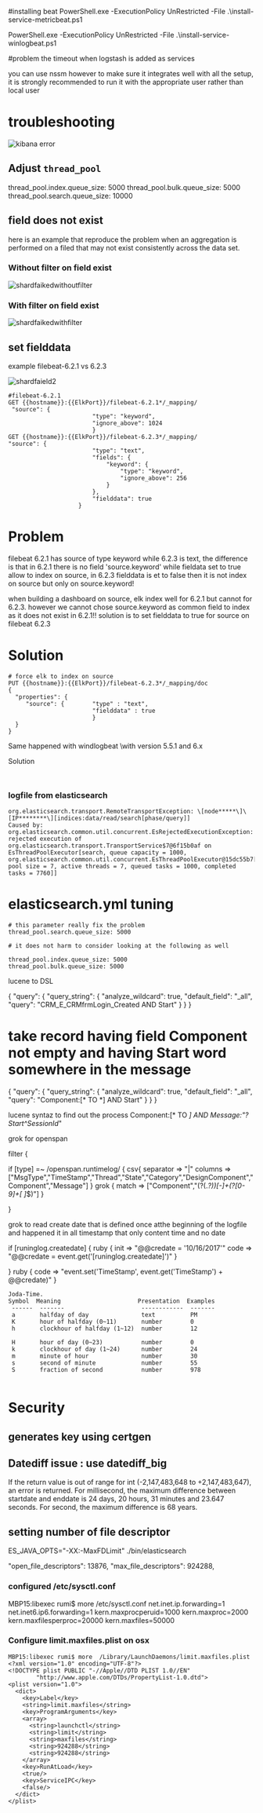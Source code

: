 


#installing beat
PowerShell.exe -ExecutionPolicy UnRestricted -File .\install-service-metricbeat.ps1

PowerShell.exe -ExecutionPolicy UnRestricted -File .\install-service-winlogbeat.ps1


#problem the timeout when logstash is added as services



you can use nssm
however to make sure it integrates well with all the setup, it is strongly recommended to run it with the appropriate user rather than local user


# troubleshooting

![kibana error](./images/shardsfailed.png)

## Adjust `thread_pool` 

thread_pool.index.queue_size: 5000
thread_pool.bulk.queue_size: 5000
thread_pool.search.queue_size: 10000

## field does not exist

here is an example that reproduce the problem when an aggregation is performed on a filed that may not exist consistently across the data set.

### Without filter on field exist
![shardfaikedwithoutfilter](./images/shardfaikedwithoutfilter.png)

### With filter on field exist

![shardfaikedwithfilter](./images/shardfailedwithfilter.png)


## set fielddata

example filebeat-6.2.1 vs 6.2.3

![shardfaield2](./images/shardfailed2.png)

```
#filebeat-6.2.1
GET {{hostname}}:{{ElkPort}}/filebeat-6.2.1*/_mapping/
 "source": {
                        "type": "keyword",
                        "ignore_above": 1024
                        }
GET {{hostname}}:{{ElkPort}}/filebeat-6.2.3*/_mapping/
"source": {
                        "type": "text",
                        "fields": {
                            "keyword": {
                                "type": "keyword",
                                "ignore_above": 256
                            }
                        },
                        "fielddata": true
                    }
```
Problem
====
filebeat 6.2.1 has source of type keyword while 6.2.3 is text, the difference is that in 6.2.1 there is no field 'source.keyword' while fieldata set to true allow to index on source, in 6.2.3 fielddata is et to false then it is not index on source but only on source.keyword!

when building a dashboard on source, elk index well for 6.2.1 but cannot for 6.2.3. however we cannot chose source.keyword as common field to index as it does not exist in 6.2.1!! solution is to set fielddata to true for source on filebeat 6.2.3

Solution 
===
```
# force elk to index on source
PUT {{hostname}}:{{ElkPort}}/filebeat-6.2.3*/_mapping/doc
{
  "properties": {
     "source": {        "type" : "text",
                        "fielddata" : true
                        }
  }
}
```

Same happened with windlogbeat \with version 5.5.1 and 6.x

Solution

```


```



### logfile from elasticsearch

```
org.elasticsearch.transport.RemoteTransportException: \[node*****\]\[IP********\][indices:data/read/search[phase/query]]
Caused by: org.elasticsearch.common.util.concurrent.EsRejectedExecutionException: rejected execution of org.elasticsearch.transport.TransportService$7@6f15b0af on EsThreadPoolExecutor[search, queue capacity = 1000, org.elasticsearch.common.util.concurrent.EsThreadPoolExecutor@15dc55b7[Running, pool size = 7, active threads = 7, queued tasks = 1000, completed tasks = 7760]]
```

# elasticsearch.yml tuning

```
# this parameter really fix the problem
thread_pool.search.queue_size: 5000

# it does not harm to consider looking at the following as well

thread_pool.index.queue_size: 5000
thread_pool.bulk.queue_size: 5000

```




lucene to DSL

{
  "query": {
    "query_string": {
      "analyze_wildcard": true,
      "default_field": "_all",
      "query": "CRM_E_CRMfrmLogin_Created AND Start"
    }
  }
}


# take record having field Component not empty and having Start word somewhere in the message
{
  "query": {
    "query_string": {
      "analyze_wildcard": true,
      "default_field": "_all",
      "query": "Component:[* TO *] AND Start"
    }
  }
}



lucene syntaz to find out the process
Component:[* TO *] AND Message:"?Start^SessionId*"





grok for openspan


filter {


if [type] =~ /openspan.runtimelog/
{
csv{
separator => "|"
    columns => ["MsgType","TimeStamp","Thread","State","Category","DesignComponent","Component","Message"]
}
grok {
    match => ["Component","(?<ComponentName>(.*?))[-]+(?<ComponentIndex>[0-9]+[ ]*$)"]
  }

}


grok to read create date that is defined once atthe beginning of the logfile and happened it in all timestamp that only content time and no date




 if [runinglog.createdate]
       {
ruby
{
			init => "@@credate = '10/16/2017'"
			code => "@@credate = event.get('[runinglog.createdate]')"
}
  
}
ruby
{
code => "event.set('TimeStamp', event.get('TimeStamp') + @@credate)"
}





```
Joda-Time.
Symbol  Meaning                      Presentation  Examples
 ------  -------                      ------------  -------   
 a       halfday of day               text          PM
 K       hour of halfday (0~11)       number        0
 h       clockhour of halfday (1~12)  number        12

 H       hour of day (0~23)           number        0
 k       clockhour of day (1~24)      number        24
 m       minute of hour               number        30
 s       second of minute             number        55
 S       fraction of second           number        978
 
 ```




# Security

## generates key using certgen







## Datediff issue : use datediff_big


If the return value is out of range for int (-2,147,483,648 to +2,147,483,647), an error is returned. For millisecond, the maximum difference between startdate and enddate is 24 days, 20 hours, 31 minutes and 23.647 seconds. For second, the maximum difference is 68 years.


## setting number of file descriptor


ES_JAVA_OPTS="-XX:-MaxFDLimit" ./bin/elasticsearch

"open_file_descriptors": 13876,
"max_file_descriptors": 924288,



### configured /etc/sysctl.conf

MBP15:libexec rumi$ more /etc/sysctl.conf 
net.inet.ip.forwarding=1
net.inet6.ip6.forwarding=1
kern.maxprocperuid=1000
kern.maxproc=2000
kern.maxfilesperproc=20000
kern.maxfiles=50000

### Configure limit.maxfiles.plist on osx

```
MBP15:libexec rumi$ more  /Library/LaunchDaemons/limit.maxfiles.plist
<?xml version="1.0" encoding="UTF-8"?>  
<!DOCTYPE plist PUBLIC "-//Apple//DTD PLIST 1.0//EN"  
        "http://www.apple.com/DTDs/PropertyList-1.0.dtd">
<plist version="1.0">  
  <dict>
    <key>Label</key>
    <string>limit.maxfiles</string>
    <key>ProgramArguments</key>
    <array>
      <string>launchctl</string>
      <string>limit</string>
      <string>maxfiles</string>
      <string>924288</string>
      <string>924288</string>
    </array>
    <key>RunAtLoad</key>
    <true/>
    <key>ServiceIPC</key>
    <false/>
  </dict>
</plist> 
```



